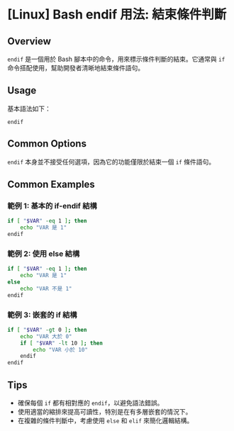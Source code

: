 # [Linux] Bash endif 用法: 結束條件判斷

## Overview
`endif` 是一個用於 Bash 腳本中的命令，用來標示條件判斷的結束。它通常與 `if` 命令搭配使用，幫助開發者清晰地結束條件語句。

## Usage
基本語法如下：
```
endif
```

## Common Options
`endif` 本身並不接受任何選項，因為它的功能僅限於結束一個 `if` 條件語句。

## Common Examples

### 範例 1: 基本的 if-endif 結構
```bash
if [ "$VAR" -eq 1 ]; then
    echo "VAR 是 1"
endif
```

### 範例 2: 使用 else 結構
```bash
if [ "$VAR" -eq 1 ]; then
    echo "VAR 是 1"
else
    echo "VAR 不是 1"
endif
```

### 範例 3: 嵌套的 if 結構
```bash
if [ "$VAR" -gt 0 ]; then
    echo "VAR 大於 0"
    if [ "$VAR" -lt 10 ]; then
        echo "VAR 小於 10"
    endif
endif
```

## Tips
- 確保每個 `if` 都有相對應的 `endif`，以避免語法錯誤。
- 使用適當的縮排來提高可讀性，特別是在有多層嵌套的情況下。
- 在複雜的條件判斷中，考慮使用 `else` 和 `elif` 來簡化邏輯結構。